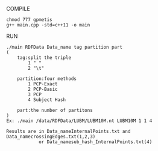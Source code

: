 COMPILE
	
	chmod 777 gpmetis
	g++ main.cpp -std=c++11 -o main

RUN
	
	./main RDFData Data_name tag partition part
	(
		tag:split the triple
			1 " "
			2 "\t"

		partition:four methods
			1 PCP-Exact
			2 PCP-Basic
			3 PCP
			4 Subject Hash

		part:the number of partitons
	)
	Ex:	./main /data/RDFData/LUBM/LUBM10M.nt LUBM10M 1 1 4

	Results are in Data_nameInternalPoints.txt and Data_namecrossingEdges.txt(1,2,3)
				or Data_namesub_hash_InternalPoints.txt(4)
	
